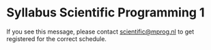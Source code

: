 # Syllabus Scientific Programming 1

If you see this message, please contact <scientific@mprog.nl> to get registered for the correct schedule.
